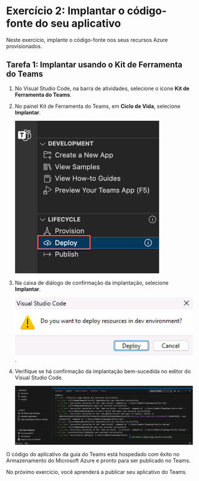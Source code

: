# Exercício 2: Implantar o código-fonte do seu aplicativo

Neste exercício, implante o código-fonte nos seus recursos Azure provisionados.

## Tarefa 1: Implantar usando o Kit de Ferramenta do Teams

1. No Visual Studio Code, na barra de atividades, selecione o ícone **Kit de Ferramenta do Teams**.

2. No painel Kit de Ferramenta do Teams, em **Ciclo de Vida**, selecione **Implantar**.

    ![Captura de tela do link de implantação na nuvem realçado.](../../media/deploy-button.png)

3. Na caixa de diálogo de confirmação da implantação, selecione **Implantar**.

    ![Captura de tela de uma caixa de diálogo para confirmar a implantação.](../../media/deploy-confirm.png).

4. Verifique se há confirmação da implantação bem-sucedida no editor do Visual Studio Code.

    ![Captura de tela mostrando que a implantação foi bem-sucedida.](../../media/deploy-success.png)

O código do aplicativo da guia do Teams está hospedado com êxito no Armazenamento do Microsoft Azure e pronto para ser publicado no Teams.

No próximo exercício, você aprenderá a publicar seu aplicativo do Teams.

